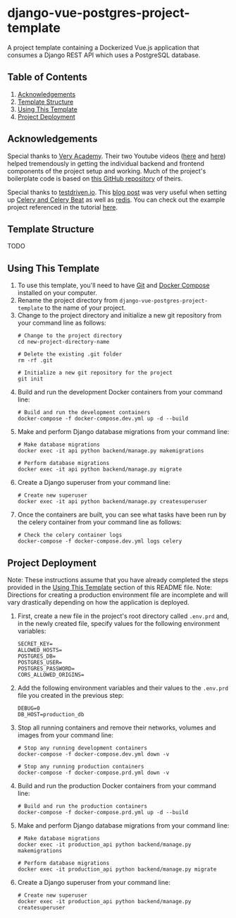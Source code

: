 django-vue-postgres-project-template
===========
A project template containing a Dockerized Vue.js application that consumes a Django REST API which uses a PostgreSQL database.

## Table of Contents
1. [Acknowledgements](#acknowledgements)
2. [Template Structure](#template-structure)
3. [Using This Template](#using-this-template)
4. [Project Deployment](#project-deployment)

## Acknowledgements
Special thanks to [Very Academy](https://www.youtube.com/channel/UC1mxuk7tuQT2D0qTMgKji3w). Their two Youtube videos ([here](https://www.youtube.com/watch?v=KFO8atMJ4Eg) and [here](https://www.youtube.com/watch?v=iuZViCeW0JM)) helped tremendously in getting the individual backend and frontend components of the project setup and working. Much of the project's boilerplate code is based on [this GitHub repository](https://github.com/veryacademy/YT-Vue-Django-Auth-JWT) of theirs.

Special thanks to [testdriven.io](https://testdriven.io/). This [blog post](https://testdriven.io/blog/django-celery-periodic-tasks/) was very useful when setting up [Celery and Celery Beat](https://docs.celeryproject.org/en/stable/) as well as [redis](https://redis.io/). You can check out the example project referenced in the tutorial [here](https://github.com/testdrivenio/django-celery-beat).

## Template Structure
TODO

## Using This Template
1. To use this template, you'll need to have [Git](https://git-scm.com/downloads/) and [Docker Compose](https://docs.docker.com/compose/install/) installed on your computer.
2. Rename the project directory from `django-vue-postgres-project-template` to the name of your project.
3. Change to the project directory and initialize a new git repository from your command line as follows:
   ```
   # Change to the project directory
   cd new-project-directory-name
   
   # Delete the existing .git folder
   rm -rf .git
   
   # Initialize a new git repository for the project
   git init
   ```
4. Build and run the development Docker containers from your command line:
   ```
   # Build and run the development containers
   docker-compose -f docker-compose.dev.yml up -d --build
   ```
5. Make and perform Django database migrations from your command line:
   ```
   # Make database migrations
   docker exec -it api python backend/manage.py makemigrations
   
   # Perform database migrations
   docker exec -it api python backend/manage.py migrate
   ```
6. Create a Django superuser from your command line:
   ```
   # Create new superuser
   docker exec -it api python backend/manage.py createsuperuser
   ```
7. Once the containers are built, you can see what tasks have been run by the celery container from your command line as follows:
   ```
   # Check the celery container logs
   docker-compose -f docker-compose.dev.yml logs celery
   ```

## Project Deployment
Note: These instructions assume that you have already completed the steps provided in the [Using This Template](#using-this-template) section of this README file.
Note: Directions for creating a production environment file are incomplete and will vary drastically depending on how the application is deployed.
1. First, create a new file in the project's root directory called `.env.prd` and, in the newly created file, specify values for the following environment variables:
   ```
   SECRET_KEY=
   ALLOWED_HOSTS=
   POSTGRES_DB=
   POSTGRES_USER=
   POSTGRES_PASSWORD=
   CORS_ALLOWED_ORIGINS=
   ```
2. Add the following environment variables and their values to the `.env.prd` file you created in the previous step:
   ```
   DEBUG=0
   DB_HOST=production_db
   ```
3. Stop all running containers and remove their networks, volumes and images from your command line:
   ```
   # Stop any running development containers
   docker-compose -f docker-compose.dev.yml down -v
   
   # Stop any running production containers
   docker-compose -f docker-compose.prd.yml down -v
   ```
4. Build and run the production Docker containers from your command line:
   ```
   # Build and run the production containers
   docker-compose -f docker-compose.prd.yml up -d --build
   ```
5. Make and perform Django database migrations from your command line:
   ```
   # Make database migrations
   docker exec -it production_api python backend/manage.py makemigrations
   
   # Perform database migrations
   docker exec -it production_api python backend/manage.py migrate
   ```
6. Create a Django superuser from your command line:
   ```
   # Create new superuser
   docker exec -it production_api python backend/manage.py createsuperuser
   ```
